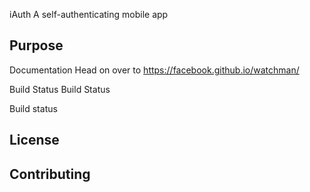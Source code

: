 iAuth
A self-authenticating mobile app

Purpose
-

Documentation
Head on over to https://facebook.github.io/watchman/

Build Status
Build Status

Build status

License
-

Contributing
-
